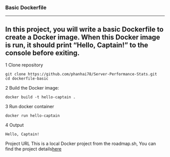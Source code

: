 ### Basic Dockerfile
---
In this project, you will write a basic Dockerfile to create a Docker image. When this Docker image is run, it should print “Hello, Captain!” to the console before exiting.
---
1 Clone repository 
```
git clone https://github.com/phanhai78/Server-Performance-Stats.git
cd dockerfile-basic
```
2 Build the Docker image:
```
docker build -t hello-captain .
```
3 Run docker container
```
docker run hello-captain
```
4 Output
```
Hello, Captain!
```
Project URL This is a local Docker project from the roadmap.sh, You can find the project details[here](https://roadmap.sh/projects/basic-dockerfile)